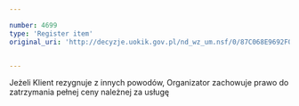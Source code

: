 ```yaml
---

number: 4699
type: 'Register item'
original_uri: 'http://decyzje.uokik.gov.pl/nd_wz_um.nsf/0/87C068E9692F087BC1257B730036B498?OpenDocument'


---
```


Jeżeli Klient rezygnuje z innych powodów, Organizator zachowuje prawo do zatrzymania pełnej ceny należnej za usługę

